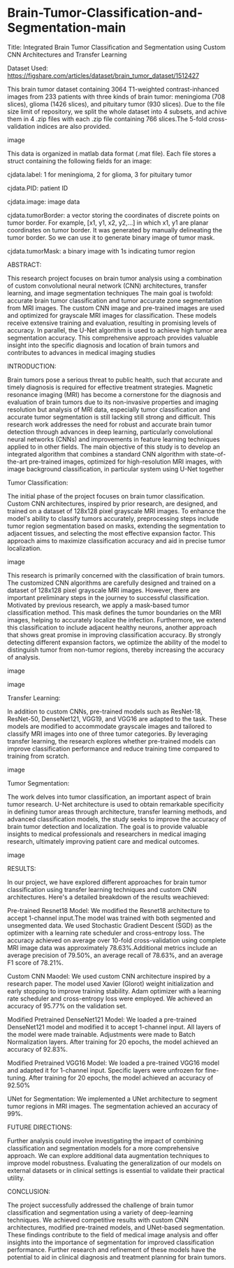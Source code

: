 # Brain-Tumor-Classification-and-Segmentation-main

Title: Integrated Brain Tumor Classification and Segmentation using Custom CNN Architectures and Transfer Learning

Dataset Used: https://figshare.com/articles/dataset/brain_tumor_dataset/1512427

This brain tumor dataset containing 3064 T1-weighted contrast-inhanced images from 233 patients with three kinds of brain tumor: meningioma (708 slices), glioma (1426 slices), and pituitary tumor (930 slices). Due to the file size limit of repository, we split the whole dataset into 4 subsets, and achive them in 4 .zip files with each .zip file containing 766 slices.The 5-fold cross-validation indices are also provided.

image

This data is organized in matlab data format (.mat file). Each file stores a struct containing the following fields for an image:

cjdata.label: 1 for meningioma, 2 for glioma, 3 for pituitary tumor

cjdata.PID: patient ID

cjdata.image: image data

cjdata.tumorBorder: a vector storing the coordinates of discrete points on tumor border. For example, [x1, y1, x2, y2,...] in which x1, y1 are planar coordinates on tumor border. It was generated by manually delineating the tumor border. So we can use it to generate binary image of tumor mask.

cjdata.tumorMask: a binary image with 1s indicating tumor region

ABSTRACT:

This research project focuses on brain tumor analysis using a combination of custom convolutional neural network (CNN) architectures, transfer learning, and image segmentation techniques The main goal is twofold: accurate brain tumor classification and tumor accurate zone segmentation from MRI images. The custom CNN image and pre-trained images are used and optimized for grayscale MRI images for classification. These models receive extensive training and evaluation, resulting in promising levels of accuracy. In parallel, the U-Net algorithm is used to achieve high tumor area segmentation accuracy. This comprehensive approach provides valuable insight into the specific diagnosis and location of brain tumors and contributes to advances in medical imaging studies

INTRODUCTION:

Brain tumors pose a serious threat to public health, such that accurate and timely diagnosis is required for effective treatment strategies. Magnetic resonance imaging (MRI) has become a cornerstone for the diagnosis and evaluation of brain tumors due to its non-invasive properties and imaging resolution but analysis of MRI data, especially tumor classification and accurate tumor segmentation is still lacking still strong and difficult. This research work addresses the need for robust and accurate brain tumor detection through advances in deep learning, particularly convolutional neural networks (CNNs) and improvements in feature learning techniques applied to in other fields. The main objective of this study is to develop an integrated algorithm that combines a standard CNN algorithm with state-of-the-art pre-trained images, optimized for high-resolution MRI images, with image background classification, in particular system using U-Net together

Tumor Classification:

The initial phase of the project focuses on brain tumor classification. Custom CNN architectures, inspired by prior research, are designed, and trained on a dataset of 128x128 pixel grayscale MRI images. To enhance the model's ability to classify tumors accurately, preprocessing steps include tumor region segmentation based on masks, extending the segmentation to adjacent tissues, and selecting the most effective expansion factor. This approach aims to maximize classification accuracy and aid in precise tumor localization.

image

This research is primarily concerned with the classification of brain tumors. The customized CNN algorithms are carefully designed and trained on a dataset of 128x128 pixel grayscale MRI images. However, there are important preliminary steps in the journey to successful classification. Motivated by previous research, we apply a mask-based tumor classification method. This mask defines the tumor boundaries on the MRI images, helping to accurately localize the infection. Furthermore, we extend this classification to include adjacent healthy neurons, another approach that shows great promise in improving classification accuracy. By strongly detecting different expansion factors, we optimize the ability of the model to distinguish tumor from non-tumor regions, thereby increasing the accuracy of analysis.

image

image

Transfer Learning:

In addition to custom CNNs, pre-trained models such as ResNet-18, ResNet-50, DenseNet121, VGG19, and VGG16 are adapted to the task. These models are modified to accommodate grayscale images and tailored to classify MRI images into one of three tumor categories. By leveraging transfer learning, the research explores whether pre-trained models can improve classification performance and reduce training time compared to training from scratch.

image

Tumor Segmentation:

The work delves into tumor classification, an important aspect of brain tumor research. U-Net architecture is used to obtain remarkable specificity in defining tumor areas through architecture, transfer learning methods, and advanced classification models, the study seeks to improve the accuracy of brain tumor detection and localization. The goal is to provide valuable insights to medical professionals and researchers in medical imaging research, ultimately improving patient care and medical outcomes.

image

RESULTS:

In our project, we have explored different approaches for brain tumor classification using transfer learning techniques and custom CNN architectures. Here's a detailed breakdown of the results weachieved:

Pre-trained Resnet18 Model: We modified the Resnet18 architecture to accept 1-channel input.The model was trained with both segmented and unsegmented data. We used Stochastic Gradient Descent (SGD) as the optimizer with a learning rate scheduler and cross-entropy loss. The accuracy achieved on average over 10-fold cross-validation using complete MRI image data was approximately 78.63%.Additional metrics include an average precision of 79.50%, an average recall of 78.63%, and an average F1 score of 78.21%.

Custom CNN Maodel: We used custom CNN architecture inspired by a research paper. The model used Xavier (Glorot) weight initialization and early stopping to improve training stability. Adam optimizer with a learning rate scheduler and cross-entropy loss were employed. We achieved an accuracy of 95.77% on the validation set.

Modified Pretrained DenseNet121 Model: We loaded a pre-trained DenseNet121 model and modified it to accept 1-channel input. All layers of the model were made trainable. Adjustments were made to Batch Normalization layers. After training for 20 epochs, the model achieved an accuracy of 92.83%.

Modified Pretrained VGG16 Model: We loaded a pre-trained VGG16 model and adapted it for 1-channel input. Specific layers were unfrozen for fine-tuning. After training for 20 epochs, the model achieved an accuracy of 92.50%

UNet for Segmentation: We implemented a UNet architecture to segment tumor regions in MRI images. The segmentation achieved an accuracy of 99%.

FUTURE DIRECTIONS:

Further analysis could involve investigating the impact of combining classification and segmentation models for a more comprehensive approach. We can explore additional data augmentation techniques to improve model robustness. Evaluating the generalization of our models on external datasets or in clinical settings is essential to validate their practical utility.

CONCLUSION:

The project successfully addressed the challenge of brain tumor classification and segmentation using a variety of deep-learning techniques. We achieved competitive results with custom CNN architectures, modified pre-trained models, and UNet-based segmentation. These findings contribute to the field of medical image analysis and offer insights into the importance of segmentation for improved classification performance. Further research and refinement of these models have the potential to aid in clinical diagnosis and treatment planning for brain tumors.


